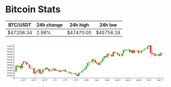 # Bitcoin Stats

BTC/USDT|24h change|24h high|24h low|
|---|---|---|---|
|$47208.34|2.98%|$47470.00|$45756.16|

<img src="./chart.svg">
